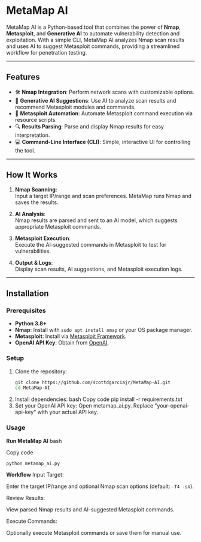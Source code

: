 # **MetaMap AI**

MetaMap AI is a Python-based tool that combines the power of **Nmap**, **Metasploit**, and **Generative AI** to automate vulnerability detection and exploitation. With a simple CLI, MetaMap AI analyzes Nmap scan results and uses AI to suggest Metasploit commands, providing a streamlined workflow for penetration testing.

---

## **Features**
- 🛠️ **Nmap Integration**: Perform network scans with customizable options.
- 🤖 **Generative AI Suggestions**: Use AI to analyze scan results and recommend Metasploit modules and commands.
- 🚀 **Metasploit Automation**: Automate Metasploit command execution via resource scripts.
- 🔍 **Results Parsing**: Parse and display Nmap results for easy interpretation.
- 💻 **Command-Line Interface (CLI)**: Simple, interactive UI for controlling the tool.

---

## **How It Works**
1. **Nmap Scanning**:  
   Input a target IP/range and scan preferences. MetaMap runs Nmap and saves the results.
   
2. **AI Analysis**:  
   Nmap results are parsed and sent to an AI model, which suggests appropriate Metasploit commands.

3. **Metasploit Execution**:  
   Execute the AI-suggested commands in Metasploit to test for vulnerabilities.

4. **Output & Logs**:  
   Display scan results, AI suggestions, and Metasploit execution logs.

---

## **Installation**

### **Prerequisites**
- **Python 3.8+**
- **Nmap**: Install with `sudo apt install nmap` or your OS package manager.
- **Metasploit**: Install via [Metasploit Framework](https://www.metasploit.com/).
- **OpenAI API Key**: Obtain from [OpenAI](https://openai.com/api/).

### **Setup**
1. Clone the repository:
   ```bash
   git clone https://github.com/scottdgarciajr/MetaMap-AI.git
   cd MetaMap-AI
2. Install dependencies:
bash
Copy code
pip install -r requirements.txt
3. Set your OpenAI API key:
Open metamap_ai.py.
Replace "your-openai-api-key" with your actual API key.
### **Usage**

**Run MetaMap AI**
bash

Copy code

```python metamap_ai.py```

**Workflow**
Input Target:

Enter the target IP/range and optional Nmap scan options (default: ```-T4 -sV```).

Review Results:

View parsed Nmap results and AI-suggested Metasploit commands.

Execute Commands:

Optionally execute Metasploit commands or save them for manual use.

